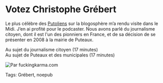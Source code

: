 # Votez Christophe Grébert

Le plus célèbre des [Putoliens](http://www.monputeaux.com) sur la blogosphère m’a rendu visite dans le Midi. J’en ai profité pour le podcaster. Nous avons parlé du journalisme citoyen, dont il est l'un des pionniers en France, et de sa décision de se présenter en 2008 à la mairie de Puteaux.

<div>
Au sujet du journalisme citoyen (17 minutes)</div>

<div>
Au sujet de Puteaux et des municipales (17 minutes)</div>

![Par fuckingkarma.com](http://blog.tcrouzet.comhttps://tcrouzet.com/images_tc/20070804pacco.jpg)



Tags: Grébert, noepub